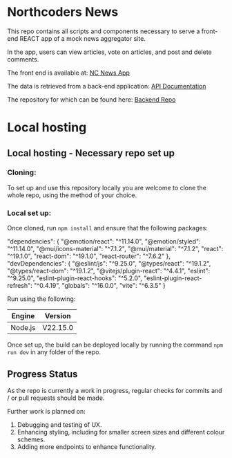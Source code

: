 # Northcoders News

This repo contains all scripts and components necessary to serve a front-end REACT app of a mock news aggregator site.

In the app, users can view articles, vote on articles, and post and delete comments.

The front end is available at:
[NC News App](https://www.adampeel.co.uk/nc-news)

The data is retrieved from a back-end application:
[API Documentation](https://www.adampeel.co.uk/api)

The repository for which can be found here:
[Backend Repo](https://github.com/Adam-Peel/news-aggregator)

# Local hosting

## Local hosting - Necessary repo set up

### Cloning:

To set up and use this repository locally you are welcome to clone the whole repo, using the method of your choice.

### Local set up:

Once cloned, run `npm install` and ensure that the following packages:

"dependencies": {
"@emotion/react": "^11.14.0",
"@emotion/styled": "^11.14.0",
"@mui/icons-material": "^7.1.2",
"@mui/material": "^7.1.2",
"react": "^19.1.0",
"react-dom": "^19.1.0",
"react-router": "^7.6.2"
},
"devDependencies": {
"@eslint/js": "^9.25.0",
"@types/react": "^19.1.2",
"@types/react-dom": "^19.1.2",
"@vitejs/plugin-react": "^4.4.1",
"eslint": "^9.25.0",
"eslint-plugin-react-hooks": "^5.2.0",
"eslint-plugin-react-refresh": "^0.4.19",
"globals": "^16.0.0",
"vite": "^6.3.5"
}

Run using the following:

| **Engine** | **Version** |
| ---------- | ----------- |
| Node.js    | V22.15.0    |

Once set up, the build can be deployed locally by running the command `npm run dev` in any folder of the repo.

## Progress Status

As the repo is currently a work in progress, regular checks for commits and / or pull requests should be made.

Further work is planned on:

1. Debugging and testing of UX.
2. Enhancing styling, including for smaller screen sizes and different colour schemes.
3. Adding more endpoints to enhance functionality.

